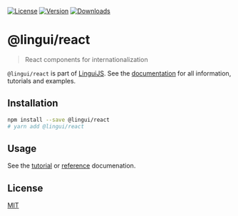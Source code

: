 [![License][Badge-License]][License]
[![Version][Badge-Version]][Package]
[![Downloads][Badge-Downloads]][Package]

# @lingui/react 

> React components for internationalization

`@lingui/react` is part of [LinguiJS][LinguiJS]. See the [documentation][Documentation] for all information, tutorials and examples.

## Installation

```sh
npm install --save @lingui/react
# yarn add @lingui/react
```

## Usage

See the [tutorial][Tutorial] or [reference][Reference] documenation.

## License

[MIT][License]

[License]: https://github.com/lingui/js-lingui/blob/master/LICENSE
[LinguiJS]: https://github.com/lingui/js-lingui
[Documentation]: https://lingui.js.org/
[Tutorial]: https://lingui.js.org/tutorials/react.html
[Reference]: https://lingui.js.org/ref/react.html
[Package]: https://www.npmjs.com/package/@lingui/react
[Badge-Downloads]: https://img.shields.io/npm/dw/@lingui/react.svg
[Badge-Version]: https://img.shields.io/npm/v/@lingui/react.svg 
[Badge-License]: https://img.shields.io/npm/l/@lingui/react.svg
